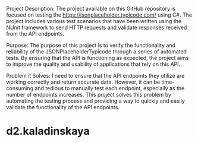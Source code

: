 Project Description:
The project available on this GitHub repository is focused on testing the https://jsonplaceholder.typicode.com/ using C#. The project includes various test scenarios that have been written using the NUnit framework to send HTTP requests and validate responses received from the API endpoints.

Purpose:
The purpose of this project is to verify the functionality and reliability of the JSONPlaceholderTypicode through a series of automated tests. By ensuring that the API is functioning as expected, the project aims to improve the quality and usability of applications that rely on this API.

Problem it Solves:
I need to ensure that the API endpoints they utilize are working correctly and return accurate data. However, it can be time-consuming and tedious to manually test each endpoint, especially as the number of endpoints increases. This project solves this problem by automating the testing process and providing a way to quickly and easily validate the functionality of the API endpoints.
# d2.kaladinskaya
